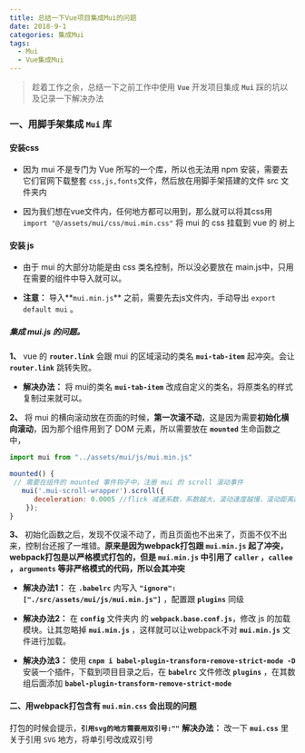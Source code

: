 ```yaml
---
title: 总结一下Vue项目集成Mui的问题
date: 2018-9-1
categories: 集成Mui
tags:
  - Mui
  - Vue集成Mui
---
```


> 趁着工作之余，总结一下之前工作中使用 **`Vue`** 开发项目集成 **`Mui`** 踩的坑以及记录一下解决办法

<!-- more -->
### 一、用脚手架集成 `Mui` 库

#### 安装css

- 因为 mui 不是专门为 Vue 所写的一个库，所以也无法用 npm 安装，需要去它们官网下载整套 `css,js,fonts`文件，然后放在用脚手架搭建的文件 src 文件夹内

- 因为我们想在vue文件内，任何地方都可以用到，那么就可以将其css用 `import "@/assets/mui/css/mui.min.css"` 将 mui 的 css 挂载到 vue 的 树上


#### 安装 js

- 由于 mui 的大部分功能是由 css 类名控制，所以没必要放在 main.js中，只用在需要的组件中导入就可以。

- **注意：** 导入**`mui.min.js`**  之前，需要先去js文件内，手动导出 `export default mui` 。

##### 集成 mui.js 的问题。

**1、** vue 的 **`router.link`** 会跟 mui 的区域滚动的类名 **`mui-tab-item`** 起冲突。会让 **`router.link`** 跳转失败。

 - **解决办法：** 将 mui的类名 **`mui-tab-item`** 改成自定义的类名，将原类名的样式复制过来就可以。

**2、** 将 mui 的横向滚动放在页面的时候，**第一次滚不动**，这是因为需要**初始化横向滚动**，因为那个组件用到了 DOM 元素，所以需要放在 **`mounted`** 生命函数之中，

```javascript
import mui from "../assets/mui/js/mui.min.js"

mounted() {
 // 需要在组件的 mounted 事件钩子中，注册 mui 的 scroll 滚动事件
   mui('.mui-scroll-wrapper').scroll({
      deceleration: 0.0005 //flick 减速系数，系数越大，滚动速度越慢，滚动距离越小，默认值0.0006
    });
}
```

**3、** 初始化函数之后，发现不仅滚不动了，而且页面也不出来了，页面不仅不出来，控制台还报了一堆错。**原来是因为webpack打包跟 `mui.min.js` 起了冲突，webpack打包是以严格模式打包的，但是 `mui.min.js` 中引用了 `caller` ，`callee` ， `arguments`  等非严格模式的代码，所以会其冲突**

 - **解决办法1：** 在 **`.babelrc`** 内写入 **`"ignore": ["./src/assets/mui/js/mui.min.js"]`** ，配置跟 **`plugins`** 同级
 
 - **解决办法2：** 在 **`config`** 文件夹内 的 **`webpack.base.conf.js`**，修改 js 的加载模块。让其忽略掉 **`mui.min.js`** ，这样就可以让webpack不对 **`mui.min.js`** 文件进行加载。
 
 - **解决办法3：** 使用 **`cnpm i babel-plugin-transform-remove-strict-mode -D`** 安装一个插件，下载到项目目录之后，在 **`babelrc`** 文件修改 **`plugins`** ，在其数组后面添加 **`babel-plugin-transform-remove-strict-mode`**


#### 二、用webpack打包含有 `mui.min.css` 会出现的问题

打包的时候会提示，**`引用svg的地方需要用双引号:""`**
**解决办法：** 改一下 **`mui.css`** 里关于引用 `SVG` 地方，将单引号改成双引号